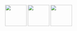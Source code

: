 <img src="https://github.com/user-attachments/assets/d017bf39-28fa-4e97-8264-f74f6be399ab" style="width: 70px"></img>
<img src="https://github.com/user-attachments/assets/295b1415-7872-45c4-816f-eaf0c502b666" style="width: 70px"></img>
<img src="https://github.com/user-attachments/assets/3d70cdcf-a04a-4702-9641-14c1033fe412" style="width: 70px"></img>

